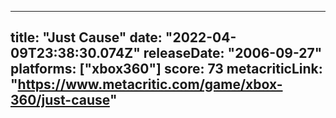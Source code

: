 
---
title: "Just Cause"
date: "2022-04-09T23:38:30.074Z"
releaseDate: "2006-09-27"
platforms: ["xbox360"]
score: 73
metacriticLink: "https://www.metacritic.com/game/xbox-360/just-cause"
---
